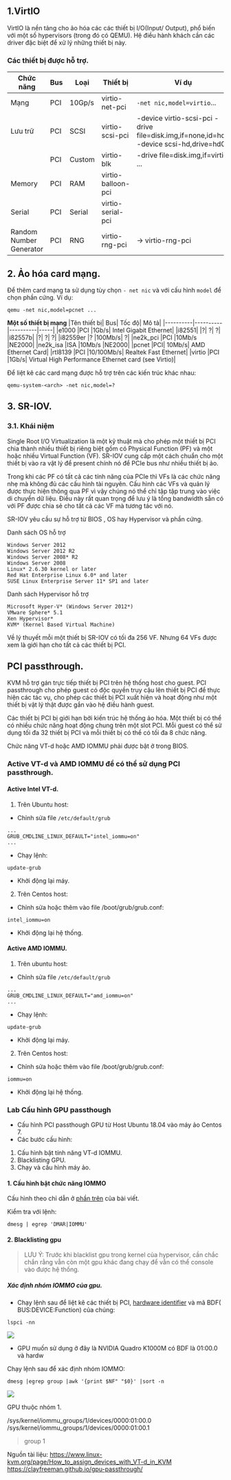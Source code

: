 ## 1.VirtIO

VirtIO là nền tảng cho ảo hóa các các thiết bị I/O(Input/ Output), phổ biến với một số hypervisors (trong đó có QEMU). Hệ điều hành khách cần các driver đặc biệt để xử lý những thiết bị này.

### Các thiết bị được hỗ trợ.
|Chức năng| Bus| Loại | Thiết bị     | Ví dụ |
|---------|----|------|--------------|-------|
|Mạng     | PCI|10Gp/s|virtio-net-pci|`-net nic,model=virtio`...|
|Lưu trữ  | PCI|SCSI  |virtio-scsi-pci|-device virtio-scsi-pci -drive file=disk.img,if=none,id=hd0 -device scsi-hd,drive=hd0|
||PCI |Custom|virtio-blk|-drive file=disk.img,if=virtio ...|
|Memory|PCI|RAM|	virtio-balloon-pci||
|Serial|	PCI	|Serial	|virtio-serial-pci||
|Random Number Generator|	PCI|	RNG|	virtio-rng-pci|	→ virtio-rng-pci

## 2. Ảo hóa card mạng.
Để thêm card mạng ta sử dụng tùy chọn `- net nic` và với cấu hình `model` để chọn phần cứng.
Ví dụ:
```
qemu -net nic,model=pcnet ...
```


**Một số thiết bị mạng**
|Tên thiết bị|	Bus| Tốc độ|	Mô tả|
|----------|----------|----------|-----|
|e1000	|PCI	|1Gb/s|	Intel Gigabit Ethernet|
|i82551|	|?|	?|	?|
|i82557b|	|?|	?|	?|
|i82559er	|?	|100Mb/s|	?|
|ne2k_pci	|PCI	|10Mb/s	|NE2000|
|ne2k_isa	|ISA	|10Mb/s	|NE2000|
|pcnet	|PCI|	10Mb/s|	AMD Ethernet Card|
|rtl8139	|PCI	|10/100Mb/s|	Realtek Fast Ethernet|
|virtio	|PCI	|1Gb/s|	Virtual High Performance Ethernet card (see Virtio)|

Để liệt kê các card mạng được hỗ trợ trên các kiến trúc khác nhau:
```
qemu-system-<arch> -net nic,model=?
```
## 3. SR-IOV.
### 3.1. Khái niệm
Single Root I/O Virtualization là một kỹ thuật mà cho phép một thiết bị PCI chia thành nhiều thiết bị riêng biệt gồm có Physical Function (PF) và một hoặc nhiều Virtual Function (VF). SR-IOV cung cấp một cách chuẩn cho một thiết bị vào ra vật lý để present chính nó để PCIe bus như nhiều thiết bị ảo.

Trong khi các PF có tất cả các tính năng của PCIe thì VFs là các chức năng nhẹ mà không đủ các cấu hình tài nguyên. Cấu hình các VFs và quản lý được thực hiện thông qua PF vì vậy chúng nó thể chỉ tập tập trung vào việc di chuyển dữ liệu. Điều này rất quan trọng để lưu ý là tổng bandwidth sẵn có với PF được chia sẻ cho tất cả các VF mà tương tác với nó.

SR-IOV yêu cầu sự hỗ trợ từ BIOS , OS hay Hypervisor và phần cứng.

Danh sách OS hỗ trợ
```
Windows Server 2012  
Windows Server 2012 R2  
Windows Server 2008* R2  
Windows Server 2008  
Linux* 2.6.30 kernel or later  
Red Hat Enterprise Linux 6.0* and later  
SUSE Linux Enterprise Server 11* SP1 and later
```
Danh sách Hypervisor hỗ trợ
```
Microsoft Hyper-V* (Windows Server 2012*)  
VMware Sphere* 5.1  
Xen Hypervisor*  
KVM* (Kernel Based Virtual Machine)  
```

Về lý thuyết mỗi một thiết bị SR-IOV có tối đa 256 VF. Nhưng 64 VFs được xem là giới hạn cho tất cả các thiết bị PCI.


## PCI passthrough.

KVM hỗ trợ gán trực tiếp thiết bị PCI trên hệ thống host cho guest. PCI passthrough cho phép guest có độc quyền truy cậu lên thiết bị PCI để thực hiện các tác vụ, cho phép các thiết bị PCI xuất hiện và hoạt động như một thiết bị vật lý thật được gắn vào hệ điều hành guest.

Các thiết bị PCI bị giới hạn bởi kiến trúc hệ thống ảo hóa. Một thiết bị có thể có nhiều chức năng hoạt động chung trên một slot PCI. Mỗi guest có thể sử dụng tối đa 32 thiết bị PCI và mỗi thiết bị có thể có tối đa 8 chức năng.

Chức năng VT-d hoặc AMD IOMMU phải được bật ở trong BIOS.


<a name="enableiommo"></a>

### Active VT-d và AMD IOMMU để có thể sử dụng PCI passthrough.
#### Active Intel VT-d.
1. Trên Ubuntu host:
- Chỉnh sửa file `/etc/default/grub`
```
...
GRUB_CMDLINE_LINUX_DEFAULT="intel_iommu=on"
...
```
- Chạy lệnh:
```
update-grub
```
- Khởi động lại máy.

2. Trên Centos host:
- Chỉnh sửa hoặc thêm vào file /boot/grub/grub.conf:
```
intel_iommu=on
```
- Khởi động lại hệ thống.

#### Active AMD IOMMU.
1. Trên ubuntu host:
- Chỉnh sửa file `/etc/default/grub`
```
...
GRUB_CMDLINE_LINUX_DEFAULT="amd_iommu=on"
...
```
- Chạy lệnh:
```
update-grub
```
- Khởi động lại máy.

2. Trên Centos host:
- Chỉnh sửa hoặc thêm vào file /boot/grub/grub.conf:
```
iommu=on
```
- Khởi động lại hệ thống.




### Lab Cấu hình GPU passthough
- Cấu hình PCI passthough GPU từ Host Ubuntu 18.04 vào máy ảo Centos 7.
- Các bước cấu hình:
1. Cấu hình bật tính năng VT-d IOMMU.
2. Blacklisting GPU.
3. Chạy và cấu hình máy ảo.

#### 1. Cấu hình bật chức năng IOMMO
Cấu hình theo chỉ dẫn ở [phần trên](#enableiommo) của bài viết.

Kiểm tra với lệnh:
```
dmesg | egrep 'DMAR|IOMMU'
```
#### 2. Blacklisting gpu

> LƯU Ý: Trước khi blacklist gpu trong kernel của hypervisor, cần chắc chắn rằng vẫn còn một gpu khác đang chạy để vẫn có thể console vào được hệ thống.

##### Xác định nhóm IOMMO của gpu.
- Chạy lệnh sau để liệt kê các thiết bị PCI, [hardware identifier](https://clayfreeman.github.io/gpu-passthrough/#hardware-identifier) và mã BDF( BUS:DEVICE:Function) của chúng:
```
lspci -nn
```

![](https://i.imgur.com/OJx8S7u.png)

- GPU muốn sử dụng ở đây là NVIDIA Quadro K1000M có BDF là 01:00.0 và hardw

Chạy lệnh sau để xác định nhóm IOMMO:
```
dmesg |egrep group |awk '{print $NF" "$0}' |sort -n
```

![](https://i.imgur.com/cHKmFKT.png)

GPU thuộc nhóm 1.





/sys/kernel/iommu_groups/1/devices/0000:01:00.0
/sys/kernel/iommu_groups/1/devices/0000:01:00.1
> group 1 


Nguồn tài liệu:
https://www.linux-kvm.org/page/How_to_assign_devices_with_VT-d_in_KVM
https://clayfreeman.github.io/gpu-passthrough/
